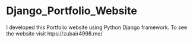 # Django_Portfolio_Website
I developed this Portfolio website using Python Django framework. To see the website visit htps://zubair4998.me/
